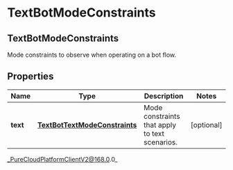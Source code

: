 # TextBotModeConstraints

## TextBotModeConstraints
Mode constraints to observe when operating on a bot flow.

## Properties

|Name | Type | Description | Notes|
|------------ | ------------- | ------------- | -------------|
| **text** | [**TextBotTextModeConstraints**](TextBotTextModeConstraints) | Mode constraints that apply to text scenarios. | [optional] |



_PureCloudPlatformClientV2@168.0.0_

